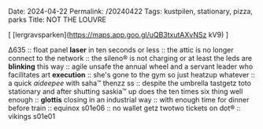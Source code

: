 Date: 2024-04-22
Permalink: /20240422
Tags: kustpilen, stationary, pizza, parks
Title: NOT THE LOUVRE
  
[ [lergravsparken](https://maps.app.goo.gl/uQB3txutAXvNSz kV9) ]

Δ635 :: float panel **laser** in ten seconds or less :: the attic is no longer connect to the network :: the sileno® is not charging or at least the leds are **blinking** this way :: agile unsafe the annual wheel and a servant leader who facilitates art **execution** :: she's gone to the gym so just heatzup whatever :: a quick _aideepee_ with saha™ thenzz ss :: despite the umbrella tastgetz toto stationary and after shutting saskia™ up does the ten times six thing well enough :: **glottis** closing in an industrial way :: with enough time for dinner before train :: equinox s01e06 :: no wallet getz twotwo tickets on dot® :: vikings s01e01  

